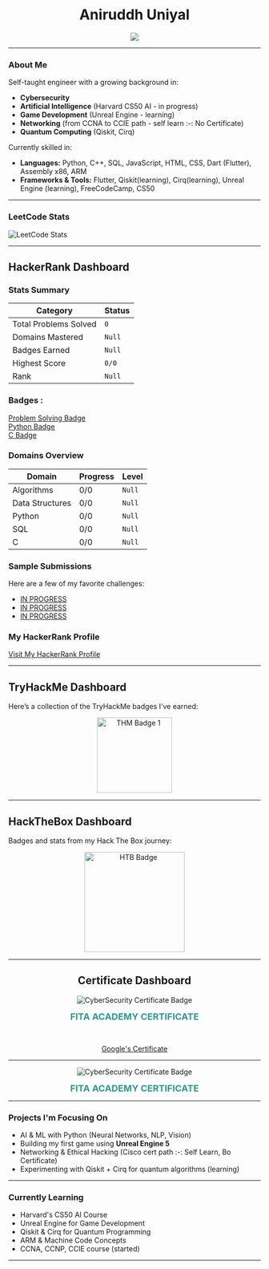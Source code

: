 <h1 align="center">Aniruddh Uniyal</h1>

<p align="center">
  <img src="https://readme-typing-svg.herokuapp.com?font=Fira+Code&size=25&duration=3000&pause=1000&center=true&vCenter=true&width=460&lines=Cybersecurity+Enthusiast;AI+Researcher;Aspiring+Game+Developer;Learning+Quantum+Computing" />
</p>

---

###  About Me

 Self-taught engineer with a growing background in:
-  **Cybersecurity**
-  **Artificial Intelligence** (Harvard CS50 AI - in progress)
-  **Game Development** (Unreal Engine - learning)
-  **Networking** (from CCNA to CCIE path - self learn :-: No Certificate)
-  **Quantum Computing** (Qiskit, Cirq)

 Currently skilled in:
- **Languages:** Python, C++, SQL, JavaScript, HTML, CSS, Dart (Flutter), Assembly x86, ARM
- **Frameworks & Tools:** Flutter, Qiskit(learning), Cirq(learning), Unreal Engine (learning), FreeCodeCamp, CS50

---

###  LeetCode Stats


![LeetCode Stats](https://leetcard.jacoblin.cool/AniruddhUniyal?theme=light&font=Baloo&ext=heatmap)

---

##  HackerRank Dashboard

### Stats Summary

| Category             | Status                      |
|----------------------|-----------------------------|
|  Total Problems Solved | `0`                    |
|  Domains Mastered     | `Null` |
|  Badges Earned       | `Null` |
|  Highest Score       | `0/0`     |
|  Rank                | `Null`             |

###  Badges :

[Problem Solving Badge](https://hrcdn.net/community-frontend/assets/badges/problem-solving-96cc4c.svg)<br>
[Python Badge](https://hrcdn.net/community-frontend/assets/badges/python-b6db8e.svg)<br>
[C Badge](https://hrcdn.net/community-frontend/assets/badges/c-b4d08f.svg)

###  Domains Overview

| Domain              | Progress      | Level       |
|---------------------|---------------|-------------|
| Algorithms          | 0/0       | `Null`         |
| Data Structures     | 0/0        | `Null`          |
| Python              | 0/0         | `Null`         |
| SQL                 | 0/0         | `Null`         |
| C                   | 0/0         | `Null`           |

### Sample Submissions

Here are a few of my favorite challenges:

-  [IN PROGRESS](https://www.hackerrank.com/challenges/<>/)
-  [IN PROGRESS](https://www.hackerrank.com/challenges/<>/)
-  [IN PROGRESS](https://www.hackerrank.com/challenges/<>/)

<!--<> Meaning = challenge name, add after completion-->

### My HackerRank Profile

[Visit My HackerRank Profile](https://www.hackerrank.com/AniruddhUniyalCH)

---

## TryHackMe Dashboard

Here’s a collection of the TryHackMe badges I’ve earned:

<div align="center">
  <img src="https://tryhackme.com/img/badges/linux.svg" alt="THM Badge 1" width="150" />
  <!-- Add more HTB badges or future ranks here -->
</div>

---

## HackTheBox Dashboard

Badges and stats from my Hack The Box journey:

<div align="center">
  <img src="https://academy.hackthebox.com/storage/badges/philomath.png" alt="HTB Badge" width="200" />
  <!-- Add more HTB badges or future ranks here -->
</div>

---

<!-- CyberSecurity Certificate-->

<h2 align="center">Certificate Dashboard</h2>

<p align="center">
  <img src="https://img.shields.io/badge/Certificate-CyberSecurity-blue?style=for-the-badge&logo=academia&logoColor=white" alt="CyberSecurity Certificate Badge">
</p>

<p align="center">
  <a href="CyberSecurity.pdf" target="_blank" style="text-decoration: none; font-weight: bold; font-size: 18px; color: #2a9d8f;">
    FITA ACADEMY CERTIFICATE
  </a>
</p>

<br>

<p align="center">
  <a href="https://www.coursera.org/account/accomplishments/verify/X7N97TEEC1GG">Google's Certificate</a>
</p>

---

<!-- AI Certificate-->

<p align="center">
  <img src="https://img.shields.io/badge/Certificate-AI-blue?style=for-the-badge&logo=academia&logoColor=white" alt="CyberSecurity Certificate Badge">
</p>

<p align="center">
  <a href="AI.pdf" target="_blank" style="text-decoration: none; font-weight: bold; font-size: 18px; color: #2a9d8f;">
    FITA ACADEMY CERTIFICATE
  </a>
</p>

---

###  Projects I'm Focusing On
-  AI & ML with Python (Neural Networks, NLP, Vision)
-  Building my first game using **Unreal Engine 5**
-  Networking & Ethical Hacking (Cisco cert path :-: Self Learn, Bo Certificate)
-  Experimenting with Qiskit + Cirq for quantum algorithms (learning)

---

###  Currently Learning
-  Harvard's CS50 AI Course
-  Unreal Engine for Game Development
-  Qiskit & Cirq for Quantum Programming
-  ARM & Machine Code Concepts
-  CCNA, CCNP, CCIE course (started)
---
